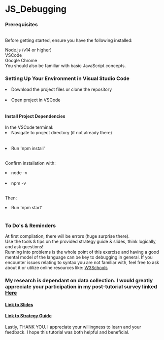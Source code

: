 # JS_Debugging
 
<h3>Prerequisites </h3> <br>
Before getting started, ensure you have the following installed:

Node.js (v14 or higher) <br>
VSCode <br>
Google Chrome <br>
You should also be familiar with basic JavaScript concepts. <br>


<h3> Setting Up Your Environment in Visual Studio Code </h3> 
<li>Download the project files or clone the repository</li> <br>
<li>Open project in VSCode </li><br>

<h4> Install Project Dependencies </h4>
In the VSCode terminal: <br>
<li>Navigate to project directory (if not already there)</li> <br> <br>
<li>Run 'npm install' </li><br>

Confirm installation with: <br>
<li> node -v </li><br>
<li>npm -v </li><br>

Then: 
<li>Run 'npm start'</li><br>


<h3>To Do's & Reminders</h3>
At first compilation, there will be errors (huge surprise there). <br>
Use the tools & tips on the provided strategy guide & slides, think logically, and ask questions! <br> 
Running into problems is the whole point of this exercise and having a good mental model of the language can be key to debugging in general. If you encounter issues relating to syntax you are not familiar with, feel free to ask about it or utilize online resources like: <a href="https://www.w3schools.com/js/default.asp">W3Schools</a> <br> 

<h3>My research is dependant on data collection. I would greatly appreciate your participation in my post-tutorial survey linked <a href="https://forms.gle/s6u9DNC9HMsf8bJ49">Here</a></h3>

<h4><a href="https://docs.google.com/presentation/d/1wBVL-YSo1OTjYyb99GRp6sJzOBSmiWaCxW66POWEJFE/edit#slide=id.p" target="_blank">Link to Slides</a></h4>
<h4><a href="https://docs.google.com/document/d/1jkMI-TiyFZHrpgfoJAg_ggGOUkZ7V6dZAEpcBoL3YTg/edit?usp=sharing" target="_blank">Link to Strategy Guide</a></h4>

Lastly, THANK YOU. I appreciate your willingness to learn and your feedback. I hope this tutorial was both helpful and beneficial. 










